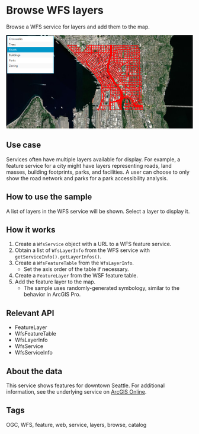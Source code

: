 # Browse WFS layers

Browse a WFS service for layers and add them to the map.

![](BrowseWfsLayers.png)

## Use case

Services often have multiple layers available for display. For example, a feature service for a city might have layers representing roads, land masses, building footprints, parks, and facilities. A user can choose to only show the road network and parks for a park accessibility analysis.

## How to use the sample

A list of layers in the WFS service will be shown. Select a layer to display it.

## How it works

1. Create a `WfsService` object with a URL to a WFS feature service.
2. Obtain a list of `WfsLayerInfo` from the WFS service with `getServiceInfo().getLayerInfos()`.
3. Create a `WfsFeatureTable` from the `WfsLayerInfo`.
    * Set the axis order of the table if necessary.
4. Create a `FeatureLayer` from the WSF feature table.
5. Add the feature layer to the map.
    * The sample uses randomly-generated symbology, similar to the behavior in ArcGIS Pro.

## Relevant API

* FeatureLayer
* WfsFeatureTable
* WfsLayerInfo
* WfsService
* WfsServiceInfo

## About the data

This service shows features for downtown Seattle. For additional information, see the underlying service on [ArcGIS Online](https://arcgisruntime.maps.arcgis.com/home/item.html?id=1b81d35c5b0942678140efc29bc25391).

## Tags

OGC, WFS, feature, web, service, layers, browse, catalog

